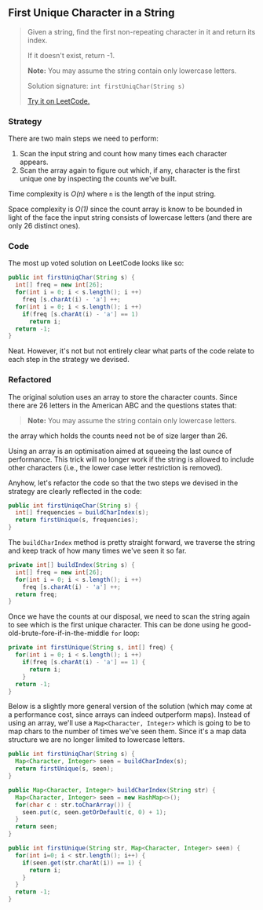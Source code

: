 ## First Unique Character in a String

> Given a string, find the first non-repeating character in it and return its index. 
>
> If it doesn't exist, return -1.
>
> **Note:** You may assume the string contain only lowercase letters.
>
> Solution signature: `int firstUniqChar(String s)`
>
> [Try it on LeetCode.](https://leetcode.com/problems/first-unique-character-in-a-string/)



### Strategy

There are two main steps we need to perform:

1. Scan the input string and count how many times each character appears.
2. Scan the array again to figure out which, if any, character is the first unique one by inspecting the counts we've built.

Time complexity is *O(n)* where `n` is the length of the input string.

Space complexity is *O(1)* since the count array is know to be bounded in light of the face the input string consists of lowercase letters (and there are only 26 distinct ones).



### Code

The most up voted solution on LeetCode looks like so:

```java
public int firstUniqChar(String s) {
  int[] freq = new int[26];
  for(int i = 0; i < s.length(); i ++)
    freq [s.charAt(i) - 'a'] ++;
  for(int i = 0; i < s.length(); i ++)
    if(freq [s.charAt(i) - 'a'] == 1)
      return i;
  return -1;
}
```

Neat. However, it's not but not entirely clear what parts of the code relate to each step in the strategy we devised.



### Refactored

The original solution uses an array to store the character counts. Since there are 26 letters in the American ABC and the questions states that:

> **Note:** You may assume the string contain only lowercase letters.

the array which holds the counts need not be of size larger than 26.

Using an array is an optimisation aimed at squeeing the last ounce of performance. This trick will no longer work if the string is allowed to include other characters (i.e., the lower case letter restriction is removed).

Anyhow, let's refactor the code so that the two steps we devised in the strategy are clearly reflected in the code:

```java
public int firstUniqeChar(String s) {
  int[] frequencies = buildCharIndex(s);
  return firstUnique(s, frequencies);
}
```

The `buildCharIndex` method is pretty straight forward, we traverse the string and keep track of how many times we've seen it so far.

```java
private int[] buildIndex(String s) {
  int[] freq = new int[26];
  for(int i = 0; i < s.length(); i ++)
    freq [s.charAt(i) - 'a'] ++;
  return freq;
}
```

Once we have the counts at our disposal, we need to scan the string again to see which is the first unique character. This can be done using he good-old-brute-fore-if-in-the-middle `for` loop:

```java
private int firstUnique(String s, int[] freq) {
  for(int i = 0; i < s.length(); i ++)
    if(freq [s.charAt(i) - 'a'] == 1) {
      return i;
    }    
  return -1;
}
```

Below is a slightly more general version of the solution (which may come at a performance cost, since arrays can indeed outperform maps). Instead of using an array, we'll use a `Map<Character, Integer>` which is going to be to map chars to the number of times we've seen them. Since it's a map data structure we are no longer limited to lowercase letters.

```java
public int firstUniqChar(String s) {
  Map<Character, Integer> seen = buildCharIndex(s);
  return firstUnique(s, seen);
}
```

```java
public Map<Character, Integer> buildCharIndex(String str) {
  Map<Character, Integer> seen = new HashMap<>();
  for(char c : str.toCharArray()) {
    seen.put(c, seen.getOrDefault(c, 0) + 1);
  }
  return seen;
}
```

```java
public int firstUnique(String str, Map<Character, Integer> seen) {
  for(int i=0; i < str.length(); i++) {
    if(seen.get(str.charAt(i)) == 1) {
      return i;
    }
  }
  return -1;
}
```

